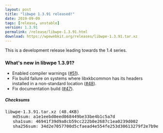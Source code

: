 ```yaml
---
layout: post
title: "libwpe 1.3.91 released!"
date: 2019-09-09
tags: [release, unstable]
version: 1.3.91
permalink: /release/libwpe-1.3.91.html
download: https://wpewebkit.org/releases/libwpe-1.3.91.tar.xz
---
```


This is a development release leading towards the 1.4 series.

### What's new in libwpe 1.3.91?

- Enabled compiler warnings ([#51](https://github.com/WebPlatformForEmbedded/libwpe/pull/51)).
- Fix build failure on systems where libxkbcommon has its headers installed in a non-standard location ([#48](https://github.com/WebPlatformForEmbedded/libwpe/pull/48)).
- Fix documentation build ([#47](https://github.com/WebPlatformForEmbedded/libwpe/pull/47)).

##### Checksums

<pre>
libwpe-1.3.91.tar.xz (48.4KB)
   md5sum: a1e1eebd0eed068449be33be4b1c5a7d
   sha1sum: 46941f39d9a8cb59cc222b0e2687c1ea0239d002
   sha256sum: 34d2e7057700d5cfaead4e554fe253d30613279f2e7b9e3ea4a307f06799f93f
</pre>
